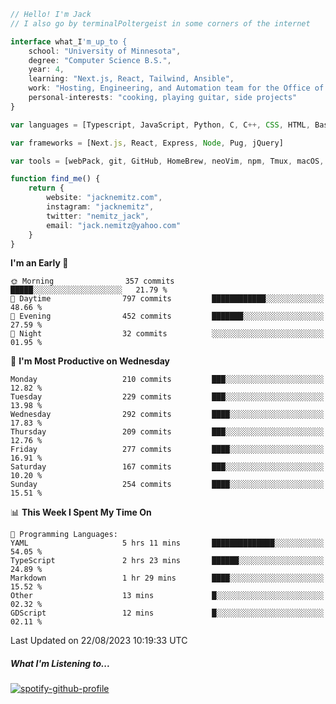 ```typescript
// Hello! I'm Jack
// I also go by terminalPoltergeist in some corners of the internet

interface what_I'm_up_to {
    school: "University of Minnesota",
    degree: "Computer Science B.S.",
    year: 4,
    learning: "Next.js, React, Tailwind, Ansible",
    work: "Hosting, Engineering, and Automation team for the Office of Information Technology at UMN",
    personal-interests: "cooking, playing guitar, side projects"
}

var languages = [Typescript, JavaScript, Python, C, C++, CSS, HTML, Bash, VimScript]

var frameworks = [Next.js, React, Express, Node, Pug, jQuery]

var tools = [webPack, git, GitHub, HomeBrew, neoVim, npm, Tmux, macOS, Ubuntu, Docker, Nginx, Ansible, Cloudflare, DigitalOcean]

function find_me() {
    return {
        website: "jacknemitz.com",
        instagram: "jacknemitz",
        twitter: "nemitz_jack",
        email: "jack.nemitz@yahoo.com"
    }
}
```

<!--START_SECTION:waka-->
**I'm an Early 🐤** 

```text
🌞 Morning                357 commits         █████░░░░░░░░░░░░░░░░░░░░   21.79 % 
🌆 Daytime                797 commits         ████████████░░░░░░░░░░░░░   48.66 % 
🌃 Evening                452 commits         ███████░░░░░░░░░░░░░░░░░░   27.59 % 
🌙 Night                  32 commits          ░░░░░░░░░░░░░░░░░░░░░░░░░   01.95 % 
```
📅 **I'm Most Productive on Wednesday** 

```text
Monday                   210 commits         ███░░░░░░░░░░░░░░░░░░░░░░   12.82 % 
Tuesday                  229 commits         ███░░░░░░░░░░░░░░░░░░░░░░   13.98 % 
Wednesday                292 commits         ████░░░░░░░░░░░░░░░░░░░░░   17.83 % 
Thursday                 209 commits         ███░░░░░░░░░░░░░░░░░░░░░░   12.76 % 
Friday                   277 commits         ████░░░░░░░░░░░░░░░░░░░░░   16.91 % 
Saturday                 167 commits         ███░░░░░░░░░░░░░░░░░░░░░░   10.20 % 
Sunday                   254 commits         ████░░░░░░░░░░░░░░░░░░░░░   15.51 % 
```


📊 **This Week I Spent My Time On** 

```text
💬 Programming Languages: 
YAML                     5 hrs 11 mins       ██████████████░░░░░░░░░░░   54.05 % 
TypeScript               2 hrs 23 mins       ██████░░░░░░░░░░░░░░░░░░░   24.89 % 
Markdown                 1 hr 29 mins        ████░░░░░░░░░░░░░░░░░░░░░   15.52 % 
Other                    13 mins             █░░░░░░░░░░░░░░░░░░░░░░░░   02.32 % 
GDScript                 12 mins             █░░░░░░░░░░░░░░░░░░░░░░░░   02.11 % 
```


 Last Updated on 22/08/2023 10:19:33 UTC
<!--END_SECTION:waka-->

##### What I'm Listening to...

[![spotify-github-profile](https://spotify-github-profile.vercel.app/api/view?uid=jack.nemitz&cover_image=true&show_offline=true&bar_color=53b14f&bar_color_cover=false&background_color=121212FF)](https://spotify-github-profile.vercel.app/api/view?uid=jack.nemitz&redirect=true)

